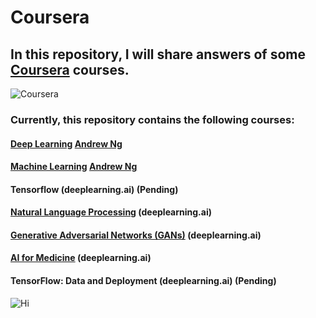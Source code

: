 # Coursera
## In this repository, I will share answers of some [Coursera](https://www.coursera.org/) courses.

![Coursera](https://digital.hbs.edu/platform-digit/wp-content/uploads/sites/2/2020/02/coursera-vector-logo-3-900x200.png)

### Currently, this repository contains the following courses:
#### [Deep Learning](https://github.com/ThreeSR/Coursera/tree/main/Deep%20Learning(Andrew%20Ng)) [Andrew Ng](https://scholar.google.com/citations?user=mG4imMEAAAAJ&hl=en)
#### [Machine Learning](https://github.com/ThreeSR/Coursera/tree/main/Machine%20Learning(Andrew%20Ng)) [Andrew Ng](https://scholar.google.com/citations?user=mG4imMEAAAAJ&hl=en)
#### Tensorflow (deeplearning.ai) (Pending)
#### [Natural Language Processing](https://github.com/ThreeSR/Coursera/tree/main/Natural%20Language%20Processing%20Specialization%20in%20Coursera) (deeplearning.ai) 
#### [Generative Adversarial Networks (GANs)](https://github.com/ThreeSR/Coursera/tree/main/Generative%20Adversarial%20Networks%20(GANs)%20Specialization%20in%20Coursera) (deeplearning.ai) 
#### [AI for Medicine](https://github.com/ThreeSR/Coursera/tree/main/AI%20for%20Medicine%20Specialization%20in%20Coursera) (deeplearning.ai) 
#### TensorFlow: Data and Deployment (deeplearning.ai) (Pending)


![Hi](https://media3.giphy.com/media/LOnt6uqjD9OexmQJRB/200w.webp)
<!--
```diff
- red 
+ green
! orange
# gray
```
-->
<!-- <font color=#0099ff size=7 face="黑体">color=#0099ff size=72 face="黑体"</font> -->
